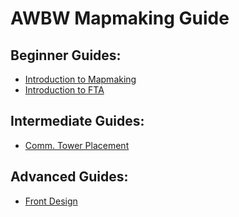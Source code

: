 # AWBW Mapmaking Guide

## Beginner Guides:

- [Introduction to Mapmaking](introduction_to_mapmaking.md)
- [Introduction to FTA](introduction_to_fta.md)

## Intermediate Guides:

- [Comm. Tower Placement](introduction_to_mapmaking.md)

## Advanced Guides:

- [Front Design](introduction_to_mapmaking.md)